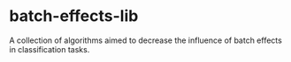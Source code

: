 # batch-effects-lib
A collection of algorithms aimed to decrease the influence of batch effects in classification tasks.
